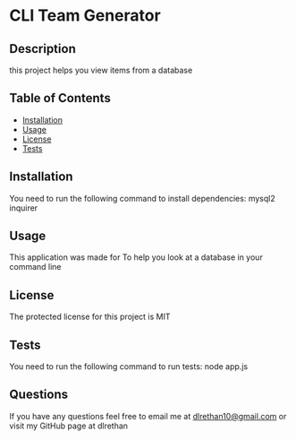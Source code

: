 # CLI Team Generator

## Description

this project helps you view items from a database

## Table of Contents

- [Installation](#installation)
- [Usage](#usage)
- [License](#license)
- [Tests](#tests)

## Installation

You need to run the following command to install dependencies: mysql2 inquirer

## Usage

This application was made for To help you look at a database in your command line

## License

The protected license for this project is MIT

## Tests

You need to run the following command to run tests: node app.js

## Questions

If you have any questions feel free to email me at dlrethan10@gmail.com or visit my GitHub page at dlrethan
